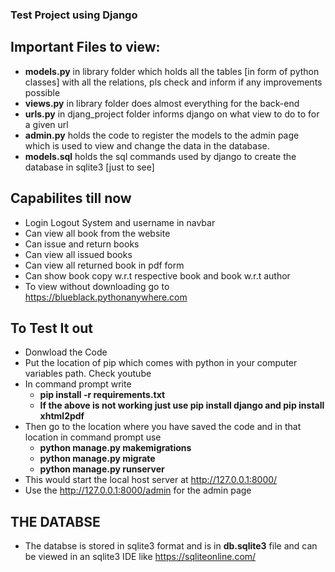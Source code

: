 ### Test Project using Django

## Important Files to view:
* **models.py** in library folder which holds all the tables [in form of python classes] with all the relations, pls check and inform if any improvements possible
* **views.py** in library folder does almost everything for the back-end
* **urls.py** in djang_project folder informs django on what view to do to for a given url
* **admin.py** holds the code to register the models to the admin page which is used to view and change the data in the database.
* **models.sql** holds the sql commands used by django to create the database in sqlite3 [just to see]

## Capabilites till now
* Login Logout System and username in navbar
* Can view all book from the website
* Can issue and return books
* Can view all issued books
* Can view all returned book in pdf form
* Can show book copy w.r.t respective book and book w.r.t author
* To view without downloading go to https://blueblack.pythonanywhere.com

## To Test It out
* Donwload the Code
* Put the location of pip which comes with python in your computer variables path. Check youtube
* In command prompt write
  * **pip install -r requirements.txt**
  * **If the above is not working just use pip install django and pip install xhtml2pdf**
* Then go to the location where you have saved the code and in that location in command prompt use 
  * **python manage.py makemigrations**
  * **python manage.py migrate**
  * **python manage.py runserver**
* This would start the local host server at http://127.0.0.1:8000/
* Use the http://127.0.0.1:8000/admin for the admin page

## THE DATABSE 
* The databse is stored in sqlite3 format and is in **db.sqlite3** file and can be viewed in an sqlite3 IDE like https://sqliteonline.com/

